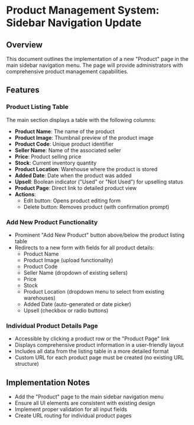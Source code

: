 # Product Management System: Sidebar Navigation Update

## Overview
This document outlines the implementation of a new "Product" page in the main sidebar navigation menu. The page will provide administrators with comprehensive product management capabilities.

## Features

### Product Listing Table
The main section displays a table with the following columns:

- **Product Name**: The name of the product
- **Product Image**: Thumbnail preview of the product image
- **Product Code**: Unique product identifier
- **Seller Name**: Name of the associated seller
- **Price**: Product selling price
- **Stock**: Current inventory quantity
- **Product Location**: Warehouse where the product is stored
- **Added Date**: Date when the product was added
- **Upsell**: Boolean indicator ("Used" or "Not Used") for upselling status
- **Product Page**: Direct link to detailed product view
- **Actions**: 
  - Edit button: Opens product editing form
  - Delete button: Removes product (with confirmation prompt)

### Add New Product Functionality
- Prominent "Add New Product" button above/below the product listing table
- Redirects to a new form with fields for all product details:
  - Product Name
  - Product Image (upload functionality)
  - Product Code
  - Seller Name (dropdown of existing sellers)
  - Price
  - Stock
  - Product Location (dropdown menu to select from existing warehouses)
  - Added Date (auto-generated or date picker)
  - Upsell (checkbox or radio buttons)

### Individual Product Details Page
- Accessible by clicking a product row or the "Product Page" link
- Displays comprehensive product information in a user-friendly layout
- Includes all data from the listing table in a more detailed format
- Custom URL for each product page must be created (no existing URL structure)

## Implementation Notes
- Add the "Product" page to the main sidebar navigation menu
- Ensure all UI elements are consistent with existing design
- Implement proper validation for all input fields
- Create URL routing for individual product pages
